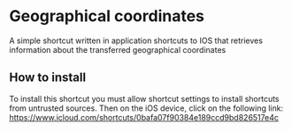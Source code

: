 # Geographical coordinates
A simple shortcut written in application shortcuts to IOS that retrieves information about the transferred geographical coordinates
## How to install
To install this shortcut you must allow shortcut settings to install shortcuts from untrusted sources. Then on the iOS device, click on the following link:
https://www.icloud.com/shortcuts/0bafa07f90384e189ccd9bd826517e4c
